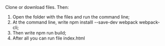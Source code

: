 Clone or download files. Then:

1) Open the folder with the files and run the command line;
2) At the command line, write npm installl --save-dev webpack webpack-cli;
3) Then write npm run build;
4) After all you can run file index.html
